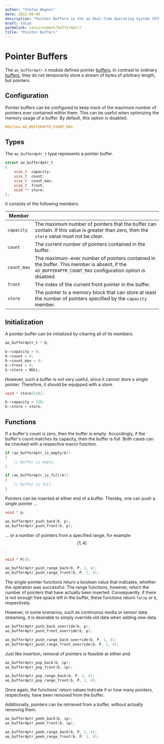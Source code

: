 ```yaml
---
author: "Stefan Wagner"
date: 2022-08-04
description: "Pointer Buffers in the ao Real-Time Operating System (RTOS)."
draft: false
permalink: /environment/buffer4ptr/
title: "Pointer Buffers"
---
```


# Pointer Buffers

The `ao_buffer4ptr.h` module defines pointer [buffers](https://en.wikipedia.org/wiki/Data_buffer). In contrast to ordinary [buffers](buffer.md), they do not temporarily store a stream of bytes of arbitrary length, but pointers.

## Configuration

Pointer buffers can be configured to keep track of the maximum number of pointers ever contained within them. This can be useful when optimizing the memory usage of a buffer. By default, this option is disabled.

```c
#define AO_BUFFER4PTR_COUNT_MAX
```

## Types

The `ao_buffer4ptr_t` type represents a pointer buffer. 

```c
struct ao_buffer4ptr_t
{
    size_t  capacity;
    size_t  count;
    size_t  count_max;
    size_t  front;
    void ** store;
};
```

It consists of the following members.

| Member | |
|-|-|
| `capacity` | The maximum number of pointers that the buffer can contain. If this value is greater than zero, then the `store` value must not be clear. |
| `count` | The current number of pointers contained in the buffer. |
| `count_max` | The maximum-ever number of pointers contained in the buffer. This member is absent, if the `AO_BUFFER4PTR_COUNT_MAX` configuration option is disabled. |
| `front` | The index of the current front pointer in the buffer. |
| `store` | The pointer to a memory block that can store at least the number of pointers specified by the `capacity` member. |

## Initialization

A pointer buffer can be initialized by clearing all of its members. 

```c
ao_buffer4ptr_t * b;
```

```c
b->capacity = 0;
b->count = 0;
b->count_max = 0;
b->front = 0;
b->store = NULL;
```

However, such a buffer is not very useful, since it cannot store a single pointer. Therefore, it should be equipped with a store.

```c
void * store[128];
```

```c
b->capacity = 128;
b->store = store;
```

## Functions

If a buffer's count is zero, then the buffer is empty. Accordingly, if the buffer's count matches its capacity, then the buffer is full. Both cases can be checked with a respective macro function.

```c
if (ao_buffer4ptr_is_empty(b))
{
    // Buffer is empty.
}
```

```c
if (ao_buffer4ptr_is_full(b))
{
    // Buffer is full.
}
```

Pointers can be inserted at either end of a buffer. Thereby, one can push a single pointer ...

```c
void * p;
```

```c
ao_buffer4ptr_push_back(b, p);
ao_buffer4ptr_push_front(b, p);
```

... or a number of pointers from a specified range, for example $$[1, 4]$$.

```c
void * P[4];
```

```c
ao_buffer4ptr_push_range_back(b, P, 1, 4);
ao_buffer4ptr_push_range_front(b, P, 1, 4);
```

The single-pointer functions return a boolean value that indicates, whether the operation was successful. The range functions, however, return the number of pointers that have actually been inserted. Consequently, if there is not enough free space left in the buffer, these functions return `false` or `0`, respectively. 

However, in some scenarios, such as continuous media or sensor data streaming, it is desirable to simply override old data when adding new data.

```c
ao_buffer4ptr_push_back_override(b, p);
ao_buffer4ptr_push_front_override(b, p);
```

```c
ao_buffer4ptr_push_range_back_override(b, P, 1, 4);
ao_buffer4ptr_push_range_front_override(b, P, 1, 4);
```

Just like insertion, removal of pointers is feasible at either end.

```c
ao_buffer4ptr_pop_back(b, &p);
ao_buffer4ptr_pop_front(b, &p);
```

```c
ao_buffer4ptr_pop_range_back(b, P, 1, 4);
ao_buffer4ptr_pop_range_front(b, P, 1, 4);
```

Once again, the functions' return values indicate if or how many pointers, respectively, have been removed from the buffer.

Additionally, pointers can be retrieved from a buffer, without actually removing them.

```c
ao_buffer4ptr_peek_back(b, &p);
ao_buffer4ptr_peek_front(b, &p);
```

```c
ao_buffer4ptr_peek_range_back(b, P, 1, 4);
ao_buffer4ptr_peek_range_front(b, P, 1, 4);
```
